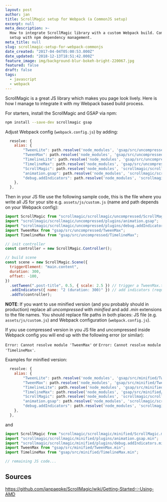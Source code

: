 ```yaml
---
layout: post
author: jan
title: ScrollMagic setup for Webpack (a CommonJS setup)
excerpt: null
meta_description: >-
  How to integrate ScrollMagic library with a custom Webpack build. CommonJS
  setup with npm dependency management.
meta_title: null
slug: scrollmagic-setup-for-webpack-commonjs
date_created: "2017-04-04T05:00:53.000Z"
date_updated: "2018-12-13T18:51:42.000Z"
feature_image: img/background-blur-bokeh-bright-220067.jpg
featured: false
draft: false
tags:
  - javascript
  - webpack
---
```


ScrollMagic is a great JS library which makes you page look lively. Here is how I manage to integrate it with my Webpack based build process.

For starters, install the ScrollMagic and GSAP via npm:

```bash
npm install --save-dev scrollmagic gsap
```

Adjust Webpack config (`webpack.config.js`) by adding:

```javascript
  resolve: {
    alias: {
        "TweenLite": path.resolve('node_modules', 'gsap/src/uncompressed/TweenLite.js'),
        "TweenMax": path.resolve('node_modules', 'gsap/src/uncompressed/TweenMax.js'),
        "TimelineLite": path.resolve('node_modules', 'gsap/src/uncompressed/TimelineLite.js'),
        "TimelineMax": path.resolve('node_modules', 'gsap/src/uncompressed/TimelineMax.js'),
        "ScrollMagic": path.resolve('node_modules', 'scrollmagic/scrollmagic/uncompressed/ScrollMagic.js'),
        "animation.gsap": path.resolve('node_modules', 'scrollmagic/scrollmagic/uncompressed/plugins/animation.gsap.js'),
        "debug.addIndicators": path.resolve('node_modules', 'scrollmagic/scrollmagic/uncompressed/plugins/debug.addIndicators.js')
    },
  },
```

Then in your JS file use the following sample code, this is the file where you write all JS for your site e.g. `assets/js/custom.js` (name and path depends on your Webpack config):

```javascript
import ScrollMagic from "scrollmagic/scrollmagic/uncompressed/ScrollMagic";
import "scrollmagic/scrollmagic/uncompressed/plugins/animation.gsap";
import "scrollmagic/scrollmagic/uncompressed/plugins/debug.addIndicators";
import TweenMax from "gsap/src/uncompressed/TweenMax";
import TimelineMax from "gsap/src/uncompressed/TimelineMax";

// init controller
const controller = new ScrollMagic.Controller();

// build scene
const scene = new ScrollMagic.Scene({
  triggerElement: "main.content",
  duration: 300,
  offset: -100,
})
  .setTween(".post-title", 0.5, { scale: 2.5 }) // trigger a TweenMax.to tween
  .addIndicators({ name: "2 (duration: 300)" }) // add indicators (requires plugin)
  .addTo(controller);
```

**NOTE**: If you want to use minified version (and you probably should in production) replace all _uncompressed_ with _minified_ and add _.min_ extensions to the file names. You should replace file paths in both places: JS file (e.g. `assets/js/custom.js`) and Webpack configuration (`webpack.config.js`).

If you use compressed version in you JS file and uncompressed inside Webpack config you will end up with the following error (or similar):

`Error: Cannot resolve module 'TweenMax'` or `Error: Cannot resolve module 'TimelineMax'`.

Examples for minified version:

```javascript
  resolve: {
    alias: {
        "TweenLite": path.resolve('node_modules', 'gsap/src/minified/TweenLite.min.js'),
        "TweenMax": path.resolve('node_modules', 'gsap/src/minified/TweenMax.min.js'),
        "TimelineLite": path.resolve('node_modules', 'gsap/src/minified/TimelineLite.min.js'),
        "TimelineMax": path.resolve('node_modules', 'gsap/src/minified/TimelineMax.min.js'),
        "ScrollMagic": path.resolve('node_modules', 'scrollmagic/scrollmagic/minified/ScrollMagic.min.js'),
        "animation.gsap": path.resolve('node_modules', 'scrollmagic/scrollmagic/minified/plugins/animation.gsap.min.js'),
        "debug.addIndicators": path.resolve('node_modules', 'scrollmagic/scrollmagic/minified/plugins/debug.addIndicators.min.js')
    },
  },
```

and

```javascript
import ScrollMagic from "scrollmagic/scrollmagic/minified/ScrollMagic.min";
import "scrollmagic/scrollmagic/minified/plugins/animation.gsap.min";
import "scrollmagic/scrollmagic/minified/plugins/debug.addIndicators.min";
import TweenMax from "gsap/src/minified/TweenMax.min";
import TimelineMax from "gsap/src/minified/TimelineMax.min";

// remaining JS code...
```

## Sources

https://github.com/janpaepke/ScrollMagic/wiki/Getting-Started-:-Using-AMD
